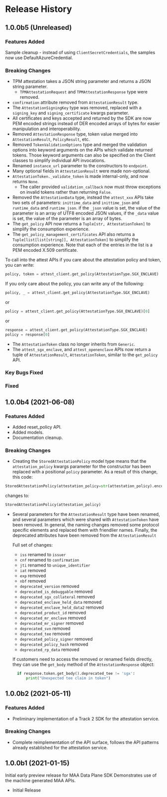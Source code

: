 # Release History

## 1.0.0b5 (Unreleased)

### Features Added

Sample cleanup - instead of using `ClientSecretCredentials`, the samples now use
DefaultAzureCredential.

### Breaking Changes

* TPM attestation takes a JSON string parameter and returns a JSON string parameter.
  * `TPMAttestationRequest` and `TPMAttestationResponse` type were removed.
* `confirmation` attribute removed from `AttestationResult` type.
* The `AttestationSigningKey` type was removed, replaced with a `signing_key` and
 `signing_certificate` kwargs parameter.
* All certificates and keys accepted and returned by the SDK are now PEM encoded
  strings instead of DER encoded arrays of bytes for easier manipulation and
  interoperability.
* Removed `AttestationResponse` type, token value merged into `AttestationResult`,
  `PolicyResult`, etc.
* Removed `TokenValidationOptions` type and merged the validation options into
  keyword arguments on the APIs which validate returned tokens. Those keyword
  arguments can also be specified on the Client classes to simplify individual
  API invocations.
* Renamed `instance_url` parameter to the constructors to `endpoint`.
* Many optional fields in `AttestationResult` were made non-optional.
* `AttestationToken._validate_token` is made internal-only, and now returns `None`.
  * The caller provided `validation_callback` now must throw exceptions on invalid
  tokens rather than returning `False`.
* Removed the `AttestationData` type, instead the `attest_xxx` APIs take two sets
  of parameters: `inittime_data` and `inittime_json` and `runtime_data` and `runtime_json`.
  if the `_json` value is set, the value of the parameter is an array of UTF8 encoded
  JSON values, if the `_data` value is set, the value of the parameter is an array
  of bytes.
* The `get_policy` API now returns a `Tuple[str, AttestationToken]` to simplify
  the consumption experience.
* The `get_policy_management_certificates` API also returns a `Tuple[list[list[string]], AttestationToken]` to simplify the consumption experience. Note that each of the entries
in the list is a PEM encoded X.509 certificate.

To call into the attest APIs if you care about the attestation policy and token,
you can write:

```python
policy, token = attest_client.get_policy(AttestationType.SGX_ENCLAVE)
```

If you only care about the policy, you can write any of the following:

```python
policy, _ = attest_client.get_policy(AttestationType.SGX_ENCLAVE)
```

or

```python
policy = attest_client.get_policy(AttestationType.SGX_ENCLAVE)[0]
```

or

```python
response = attest_client.get_policy(AttestationType.SGX_ENCLAVE)
policy = response[0]
```

* The `AttestationToken` class no longer inherits from `Generic`.
* The `attest_sgx_enclave`, and `attest_openenclave` APIs now return a tuple of
  `AttestationResult`, `AttestationToken`, similar to the `get_policy` API.

### Key Bugs Fixed

### Fixed

## 1.0.0b4 (2021-06-08)

### Features Added

* Added reset_policy API.
* Added models.
* Documentation cleanup.

### Breaking Changes

* Creating the `StoredAttestationPolicy` model type means that the `attestation_policy`
    kwargs parameter for the constructor has been replaced with a positional `policy` parameter. As a result of this change, this code:

```python
StoredAttestationPolicy(attestation_policy=str(attestation_policy).encode('utf-8')))
```

changes to:

```python
StoredAttestationPolicy(attestation_policy)
```

* Several parameters for the `AttestationResult` type have been renamed, and
    several parameters which were shared with `AttestationToken` have been
    removed. In general, the naming changes removed some protocol specific
    elements and replaced them with friendlier names. Finally, the deprecated
    attributes have been removed from the `AttestationResult`

    Full set of changes:
  * `iss` renamed to `issuer`
  * `cnf` renamed to `confirmation`
  * `jti` renamed to `unique_identifier`
  * `iat` removed
  * `exp` removed
  * `nbf` removed
  * `deprecated_version` removed
  * `deprecated_is_debuggable` removed
  * `deprecated_sgx_collateral` removed
  * `deprecated_enclave_held_data` removed
  * `deprecated_enclave_held_data2` removed
  * `deprecated_product_id` removed
  * `deprecated_mr_enclave` removed
  * `deprecated_mr_signer` removed
  * `deprecated_svn` removed
  * `deprecated_tee` removed
  * `deprecated_policy_signer` removed
  * `deprecated_policy_hash` removed
  * `deprecated_rp_data` removed

  If customers need to access the removed or renamed fields directly, they can
  use the `get_body` method of the `AttestationResponse` object:

  ```python
    if response.token.get_body().deprecated_tee != 'sgx':
        print("Unexpected tee claim in token")
  ```

## 1.0.0b2 (2021-05-11)

### Features Added

* Preliminary implementation of a Track 2 SDK for the attestation service.

### Breaking Changes

* Complete reimplementation of the API surface, follows the API patterns already
established for the attestation service.

## 1.0.0b1 (2021-01-15)

Initial early preview release for MAA Data Plane SDK
Demonstrates use of the machine generated MAA APIs.

* Initial Release
